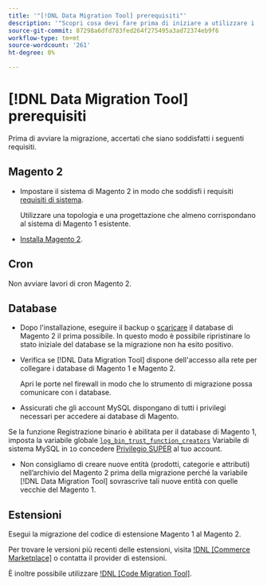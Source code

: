 ```yaml
---
title: '"[!DNL Data Migration Tool] prerequisiti"'
description: '"Scopri cosa devi fare prima di iniziare a utilizzare i [!DNL Data Migration Tool] trasferire i dati tra il Magento 1 e il Magento 2."'
source-git-commit: 87298a6dfd783fed264f275495a3ad72374eb9f6
workflow-type: tm+mt
source-wordcount: '261'
ht-degree: 0%

---
```



# [!DNL Data Migration Tool] prerequisiti

Prima di avviare la migrazione, accertati che siano soddisfatti i seguenti requisiti.

## Magento 2

* Impostare il sistema di Magento 2 in modo che soddisfi i requisiti [requisiti di sistema](https://devdocs.magento.com/guides/v2.4/install-gde/system-requirements.html).

   Utilizzare una topologia e una progettazione che almeno corrispondano al sistema di Magento 1 esistente.

* [Installa Magento 2](https://devdocs.magento.com/guides/v2.4/install-gde/bk-install-guide.html).

## Cron

Non avviare lavori di cron Magento 2.

## Database

* Dopo l&#39;installazione, eseguire il backup o [scaricare](https://dev.mysql.com/doc/refman/8.0/en/mysqldump.html) il database di Magento 2 il prima possibile. In questo modo è possibile ripristinare lo stato iniziale del database se la migrazione non ha esito positivo.

* Verifica se [!DNL Data Migration Tool] dispone dell&#39;accesso alla rete per collegare i database di Magento 1 e Magento 2.

   Apri le porte nel firewall in modo che lo strumento di migrazione possa comunicare con i database.

* Assicurati che gli account MySQL dispongano di tutti i privilegi necessari per accedere ai database di Magento.

Se la funzione Registrazione binario è abilitata per il database di Magento 1, imposta la variabile globale [`log_bin_trust_function_creators`](https://dev.mysql.com/doc/refman/5.7/en/server-system-variables.html#sysvar_log_bin_trust_function_creators) Variabile di sistema MySQL in `1`o concedere [Privilegio SUPER](https://dev.mysql.com/doc/refman/5.7/en/privileges-provided.html#priv_super) al tuo account.

* Non consigliamo di creare nuove entità (prodotti, categorie e attributi) nell’archivio del Magento 2 prima della migrazione perché la variabile [!DNL Data Migration Tool] sovrascrive tali nuove entità con quelle vecchie del Magento 1.

## Estensioni

Esegui la migrazione del codice di estensione Magento 1 al Magento 2.

Per trovare le versioni più recenti delle estensioni, visita [!DNL [Commerce Marketplace]](https://marketplace.magento.com/) o contatta il provider di estensioni.

È inoltre possibile utilizzare [!DNL [Code Migration Tool]](https://github.com/magento-commerce/code-migration/blob/develop/README.md).
